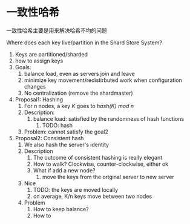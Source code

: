 

# 一致性哈希

一致性哈希主要是用来解决哈希不均的问题



Where does each key live/partition in the Shard Store System?

1. Keys are partitioned/sharded
2. how to assign keys
3. Goals:
   1. balance load, even as servers join and leave
   2. minimize key movement/redistirbuted work when configuration changes
   3. No centralization (remove the shardmaster)
4. Proposal1: Hashing
   1. For n nodes, a key *K* goes to *hash(K) mod n*
   2. Description:
      1. balance load: satisfied by the randomness of hash functions
         1. TODO: hash 
   3. Problem: cannot satisfy the goal2
5. Proposal2: Consistent hash
   1. We also hash the server's identity
   2. Description
      1. The outcome of consistent hashing is really elegant
      2. How to walk? Clockwise, counter-clockwise, either ok
      3. What if add a new node?
         1. move the keys from the original server to new server
   3. Nice
      1. TODO: the keys are moved locally
      2. on average, K/n keys move between two nodes
   4. Problem
      1. How to keep balance?
      2. How to 